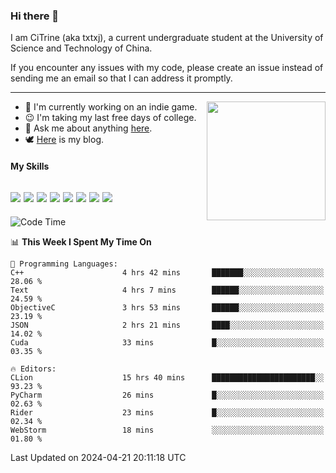 ### Hi there 👋

I am CiTrine (aka txtxj), a current undergraduate student at the University of Science and Technology of China.

If you encounter any issues with my code, please create an issue instead of sending me an email so that I can address it promptly.

---

<img align="right" height="190" src="http://github-profile-summary-cards.vercel.app/api/cards/stats?username=txtxj&theme=vue">

- 🌱 I'm currently working on an indie game.
- 😉 I'm taking my last free days of college.
- 💬 Ask me about anything [here](https://github.com/txtxj/txtxj/issues).
- 🕊️ [Here](https://txtxj.top) is my blog.

#### My Skills

![](https://img.shields.io/badge/Unity-000000?logo=unity&logoColor=fff)
![](https://img.shields.io/badge/C%23-239120?logo=csharp&logoColor=fff)
![](https://img.shields.io/badge/Python-3e74a2?logo=python&logoColor=fff)
![](https://img.shields.io/badge/C++-65318e?logo=cplusplus&logoColor=fff)
![](https://img.shields.io/badge/C-5654a2?logo=c&logoColor=fff)
![](https://img.shields.io/badge/Vue-4FC08D?logo=vuedotjs&logoColor=fff)
![](https://img.shields.io/badge/Blender-f5792a?logo=blender&logoColor=fff)
![](https://img.shields.io/badge/MS%20SQL-cc2927?logo=microsoftsqlserver&logoColor=fff)
---

<!--START_SECTION:waka-->
![Code Time](http://img.shields.io/badge/Code%20Time-1%2C770%20hrs%205%20mins-blue)

📊 **This Week I Spent My Time On** 

```text
💬 Programming Languages: 
C++                      4 hrs 42 mins       ███████░░░░░░░░░░░░░░░░░░   28.06 % 
Text                     4 hrs 7 mins        ██████░░░░░░░░░░░░░░░░░░░   24.59 % 
ObjectiveC               3 hrs 53 mins       ██████░░░░░░░░░░░░░░░░░░░   23.19 % 
JSON                     2 hrs 21 mins       ████░░░░░░░░░░░░░░░░░░░░░   14.02 % 
Cuda                     33 mins             █░░░░░░░░░░░░░░░░░░░░░░░░   03.35 % 

🔥 Editors: 
CLion                    15 hrs 40 mins      ███████████████████████░░   93.23 % 
PyCharm                  26 mins             █░░░░░░░░░░░░░░░░░░░░░░░░   02.63 % 
Rider                    23 mins             █░░░░░░░░░░░░░░░░░░░░░░░░   02.34 % 
WebStorm                 18 mins             ░░░░░░░░░░░░░░░░░░░░░░░░░   01.80 % 
```


 Last Updated on 2024-04-21 20:11:18 UTC
<!--END_SECTION:waka-->
